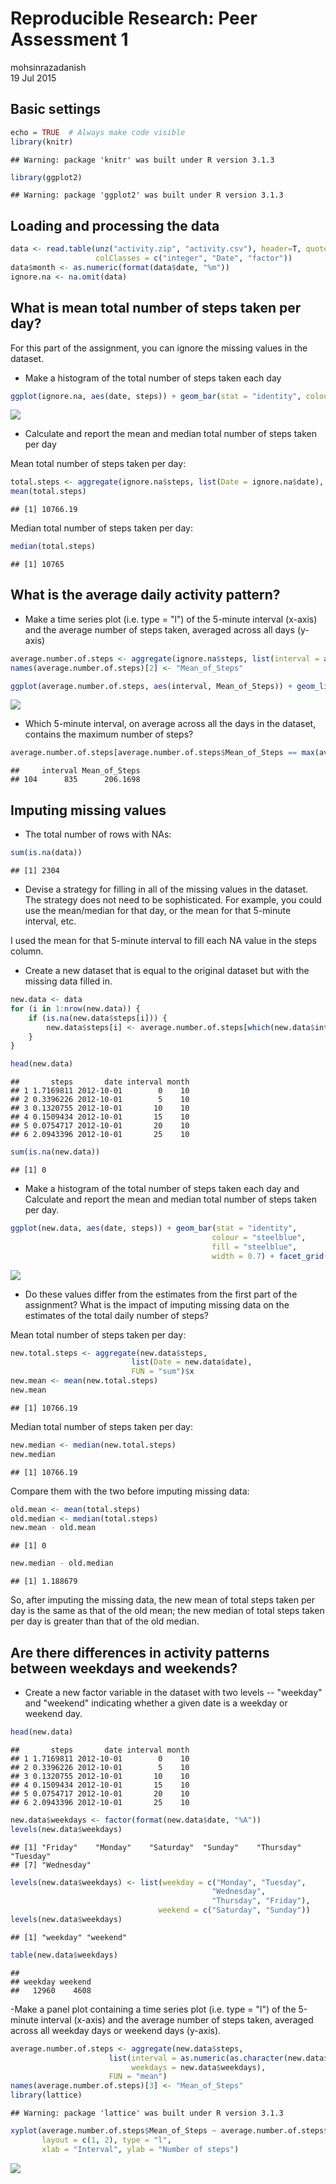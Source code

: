 # Reproducible Research: Peer Assessment 1
mohsinrazadanish  
19 Jul 2015  

## Basic settings

```r
echo = TRUE  # Always make code visible
library(knitr)
```

```
## Warning: package 'knitr' was built under R version 3.1.3
```

```r
library(ggplot2)
```

```
## Warning: package 'ggplot2' was built under R version 3.1.3
```

## Loading and processing the data

```r
data <- read.table(unz("activity.zip", "activity.csv"), header=T, quote="\"", sep=",", 
                   colClasses = c("integer", "Date", "factor"))
data$month <- as.numeric(format(data$date, "%m"))
ignore.na <- na.omit(data)
```

## What is mean total number of steps taken per day?

For this part of the assignment, you can ignore the missing values in the dataset.
- Make a histogram of the total number of steps taken each day


```r
ggplot(ignore.na, aes(date, steps)) + geom_bar(stat = "identity", colour = "steelblue", fill = "steelblue", width = 0.7) + facet_grid(. ~ month, scales = "free") + labs(title = "Histogram of Total Number of Steps Taken Each Day", x = "Date", y = "Total number of steps")
```

![](PA1_files/figure-html/unnamed-chunk-3-1.png) 

- Calculate and report the mean and median total number of steps taken per day

Mean total number of steps taken per day:


```r
total.steps <- aggregate(ignore.na$steps, list(Date = ignore.na$date), FUN = "sum")$x
mean(total.steps)
```

```
## [1] 10766.19
```

Median total number of steps taken per day:


```r
median(total.steps)
```

```
## [1] 10765
```

## What is the average daily activity pattern?

- Make a time series plot (i.e. type = "l") of the 5-minute interval (x-axis) and the average number of steps taken, averaged across all days (y-axis)


```r
average.number.of.steps <- aggregate(ignore.na$steps, list(interval = as.numeric(as.character(ignore.na$interval))), FUN = "mean")
names(average.number.of.steps)[2] <- "Mean_of_Steps"

ggplot(average.number.of.steps, aes(interval, Mean_of_Steps)) + geom_line(color = "steelblue", size = 0.8) + labs(title = "Time Series Plot of the 5-minute Interval", x = "5-minute intervals", y = "Average Number of Steps Taken")
```

![](PA1_files/figure-html/unnamed-chunk-6-1.png) 

- Which 5-minute interval, on average across all the days in the dataset, contains the maximum number of steps?


```r
average.number.of.steps[average.number.of.steps$Mean_of_Steps == max(average.number.of.steps$Mean_of_Steps), ]
```

```
##     interval Mean_of_Steps
## 104      835      206.1698
```

## Imputing missing values

- The total number of rows with NAs:


```r
sum(is.na(data))
```

```
## [1] 2304
```

- Devise a strategy for filling in all of the missing values in the dataset. The strategy does not need to be sophisticated. For example, you could use the mean/median for that day, or the mean for that 5-minute interval, etc.

I used the mean for that 5-minute interval to fill each NA value in the steps column.

- Create a new dataset that is equal to the original dataset but with the missing data filled in.


```r
new.data <- data 
for (i in 1:nrow(new.data)) {
    if (is.na(new.data$steps[i])) {
        new.data$steps[i] <- average.number.of.steps[which(new.data$interval[i] == average.number.of.steps$interval), ]$Mean_of_Steps
    }
}

head(new.data)
```

```
##       steps       date interval month
## 1 1.7169811 2012-10-01        0    10
## 2 0.3396226 2012-10-01        5    10
## 3 0.1320755 2012-10-01       10    10
## 4 0.1509434 2012-10-01       15    10
## 5 0.0754717 2012-10-01       20    10
## 6 2.0943396 2012-10-01       25    10
```

```r
sum(is.na(new.data))
```

```
## [1] 0
```

- Make a histogram of the total number of steps taken each day and Calculate and report the mean and median total number of steps taken per day.


```r
ggplot(new.data, aes(date, steps)) + geom_bar(stat = "identity",
                                             colour = "steelblue",
                                             fill = "steelblue",
                                             width = 0.7) + facet_grid(. ~ month, scales = "free") + labs(title = "Histogram of Total Number of Steps Taken Each Day (no missing data)", x = "Date", y = "Total number of steps")
```

![](PA1_files/figure-html/unnamed-chunk-10-1.png) 

- Do these values differ from the estimates from the first part of the assignment? What is the impact of imputing missing data on the estimates of the total daily number of steps?

Mean total number of steps taken per day:


```r
new.total.steps <- aggregate(new.data$steps, 
                           list(Date = new.data$date), 
                           FUN = "sum")$x
new.mean <- mean(new.total.steps)
new.mean
```

```
## [1] 10766.19
```

Median total number of steps taken per day:


```r
new.median <- median(new.total.steps)
new.median
```

```
## [1] 10766.19
```

Compare them with the two before imputing missing data:


```r
old.mean <- mean(total.steps)
old.median <- median(total.steps)
new.mean - old.mean
```

```
## [1] 0
```

```r
new.median - old.median
```

```
## [1] 1.188679
```

So, after imputing the missing data, the new mean of total steps taken per day is the same as that of the old mean; the new median of total steps taken per day is greater than that of the old median.

## Are there differences in activity patterns between weekdays and weekends?

- Create a new factor variable in the dataset with two levels -- "weekday" and "weekend" indicating whether a given date is a weekday or weekend day.


```r
head(new.data)
```

```
##       steps       date interval month
## 1 1.7169811 2012-10-01        0    10
## 2 0.3396226 2012-10-01        5    10
## 3 0.1320755 2012-10-01       10    10
## 4 0.1509434 2012-10-01       15    10
## 5 0.0754717 2012-10-01       20    10
## 6 2.0943396 2012-10-01       25    10
```

```r
new.data$weekdays <- factor(format(new.data$date, "%A"))
levels(new.data$weekdays)
```

```
## [1] "Friday"    "Monday"    "Saturday"  "Sunday"    "Thursday"  "Tuesday"  
## [7] "Wednesday"
```

```r
levels(new.data$weekdays) <- list(weekday = c("Monday", "Tuesday",
                                             "Wednesday", 
                                             "Thursday", "Friday"),
                                 weekend = c("Saturday", "Sunday"))
levels(new.data$weekdays)
```

```
## [1] "weekday" "weekend"
```

```r
table(new.data$weekdays)
```

```
## 
## weekday weekend 
##   12960    4608
```

-Make a panel plot containing a time series plot (i.e. type = "l") of the 5-minute interval (x-axis) and the average number of steps taken, averaged across all weekday days or weekend days (y-axis).


```r
average.number.of.steps <- aggregate(new.data$steps, 
                      list(interval = as.numeric(as.character(new.data$interval)), 
                           weekdays = new.data$weekdays),
                      FUN = "mean")
names(average.number.of.steps)[3] <- "Mean_of_Steps"
library(lattice)
```

```
## Warning: package 'lattice' was built under R version 3.1.3
```

```r
xyplot(average.number.of.steps$Mean_of_Steps ~ average.number.of.steps$interval | average.number.of.steps$weekdays, 
       layout = c(1, 2), type = "l", 
       xlab = "Interval", ylab = "Number of steps")
```

![](PA1_files/figure-html/unnamed-chunk-15-1.png) 
